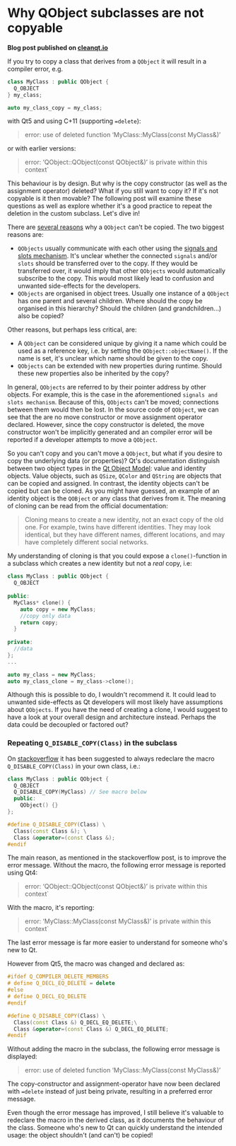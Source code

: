 
# Why QObject subclasses are not copyable

__Blog post published on [cleanqt.io](www.cleanqt.io)__ 

If you try to copy a class that derives from a `QObject` it will result in a compiler error, e.g.

```cpp
class MyClass : public QObject {
  Q_OBJECT
} my_class;

auto my_class_copy = my_class;
```

with Qt5 and using C+11 (supporting `=delete`):
>error: use of deleted function ‘MyClass::MyClass(const MyClass&)’

or with earlier versions:
>error: ‘QObject::QObject(const QObject&)’ is private within this context`

This behaviour is by design. But why is the copy constructor (as well as the assignment operator) deleted? What if you still want to copy it? If it's not copyable is it then movable? The following post will examine these questions as well as explore whether it's a good practice to repeat the deletion in the custom subclass. Let's dive in!

There are [several reasons](http://doc.qt.io/qt-5/object.html) why a `QObject` can't be copied. The two biggest reasons are:

* `QObjects` usually communicate with each other using the [signals and slots mechanism](http://doc.qt.io/qt-5/signalsandslots.html). It's unclear whether the connected `signals` and/or `slots` should be transferred over to the copy. If they would be transferred over, it would imply that other `QObjects` would automatically subscribe to the copy. This would most likely lead to confusion and unwanted side-effects for the developers.
* `QObjects` are organised in object trees. Usually one instance of a `QObject` has one parent and several children. Where should the copy be organised in this hierarchy? Should the children (and grandchildren...) also be copied?

Other reasons, but perhaps less critical, are:

* A `QObject` can be considered unique by giving it a name which could be used as a reference key, i.e. by setting the  `QObject::objectName()`. If the name is set, it's unclear which name should be given to the copy.
* `QObjects` can be extended with new properties during runtime. Should these new properties also be inherited by the copy?

In general, `QObjects` are referred to by their pointer address by other objects. For example, this is the case in the aforementioned `signals and slots mechanism`. Because of this, `QObjects` can't be moved; connections between them would then be lost. In the source code of `QObject`, we can see that the are no move constructor or move assignment operator declared. However, since the copy constructor is deleted, the move constructor won't be implicitly generated and an compiler error will be reported if a developer attempts to move a `QObject`.

So you can't copy and you can't move a `QObject`, but what if you desire to copy the underlying data (or properties)? Qt's documentation distinguish between two object types in the [Qt Object Model](http://doc.qt.io/qt-5/object.html): value and identity objects. Value objects, such as `QSize`, `QColor` and `QString` are objects that can be copied and assigned. In contrast, the identity objects can't be copied but can be cloned. As you might have guessed, an example of an identity object is the `QOBject` or any class that derives from it. The meaning of cloning can be read from the official documentation:

>Cloning means to create a new identity, not an exact copy of the old one. For example, twins have different identities. They may look identical, but they have different names, different locations, and may have completely different social networks.

My understanding of cloning is that you could expose a `clone()`-function in a subclass which creates a new identity but not a _real_ copy, i.e:

```cpp
class MyClass : public QObject {
  Q_OBJECT
  
public:
  MyClass* clone() {
    auto copy = new MyClass;
    //copy only data
    return copy;
  }
  
private:
  //data
};
...

auto my_class = new MyClass;
auto my_class_clone = my_class->clone();
```

Although this is possible to do, I wouldn't recommend it. It could lead to unwanted side-effects as Qt developers will most likely have assumptions about `QObjects`. If you have the need of creating a clone, I would suggest to have a look at your overall design and architecture instead. Perhaps the data could be decoupled or factored out?

### Repeating `Q_DISABLE_COPY(Class)` in the subclass
On [stackoverflow](https://stackoverflow.com/questions/19854371/repeating-q-disable-copy-in-qobject-derived-classes)  it has been suggested to always redeclare the macro `Q_DISABLE_COPY(Class)` in your own class, i.e.:

```cpp
class MyClass : public QObject {
  Q_OBJECT
  Q_DISABLE_COPY(MyClass) // See macro below
  public:
    QObject() {}
};
```

```cpp
#define Q_DISABLE_COPY(Class) \
  Class(const Class &); \
  Class &operator=(const Class &);
#endif
```
The main reason, as mentioned in the stackoverflow post, is to improve the error message. Without the macro, the following error message is reported using Qt4:

>error: ‘QObject::QObject(const QObject&)’ is private within this context`

With the macro, it's reporting:
>error: ‘MyClass::MyClass(const MyClass&)’ is private within this context`

The last error message is far more easier to understand for someone who's new to Qt.
     
However from Qt5, the macro was changed and declared as:

```cpp
#ifdef Q_COMPILER_DELETE_MEMBERS 
# define Q_DECL_EQ_DELETE = delete
#else
# define Q_DECL_EQ_DELETE
#endif

#define Q_DISABLE_COPY(Class) \
  Class(const Class &) Q_DECL_EQ_DELETE;\
  Class &operator=(const Class &) Q_DECL_EQ_DELETE;
#endif
```
Without adding the macro in the subclass, the following error message is displayed:
>error: use of deleted function ‘MyClass::MyClass(const MyClass&)’

The copy-constructor and assignment-operator have now been declared with `=delete` instead of just being private, resulting in a preferred error message.

Even though the error message has improved, I still believe it's valuable to redeclare the macro in the derived class, as it  documents the behaviour of the class. Someone who's new to Qt can quickly understand the intended usage: the object shouldn't (and can't) be copied!
